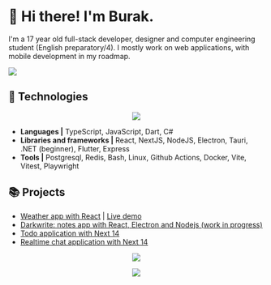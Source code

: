 # 🌠 Hi there! I'm Burak.

I'm a 17 year old full-stack developer, designer and computer engineering student (English preparatory/4). I mostly work on web applications, with mobile development in my roadmap.

<a href="https://twitter.com/codingwithburak">
        <img src="https://skillicons.dev/icons?i=twitter&theme=dark" />
</a>

## 🔧 Technologies

<p align="center">
  <a href="https://skillicons.dev">
    <img src="https://skillicons.dev/icons?i=ts,js,cs,react,postgres,electron,express,nextjs,nodejs,tailwind,flutter,docker,linux,dotnet,bash,vite&theme=dark&perline=8" />
  </a>
</p>

-   **Languages |** TypeScript, JavaScript, Dart, C#
-   **Libraries and frameworks |** React, NextJS, NodeJS, Electron, Tauri, .NET (beginner), Flutter, Express
-   **Tools |** Postgresql, Redis, Bash, Linux, Github Actions, Docker, Vite, Vitest, Playwright

## 📚 Projects

-   [Weather app with React](https://github.com/astudentinearth/weather-app) | [Live demo](https://astudentinearth.github.io/weather-app)
-   [Darkwrite: notes app with React, Electron and Nodejs (work in progress)](https://github.com/astudentinearth/darkwrite)
-   [Todo application with Next 14](https://github.com/todo-server)
-   [Realtime chat application with Next 14](https://github.com/astudentinearth/next14-chat-app)

<p align="center">
    <img src="https://github-readme-stats.vercel.app/api?username=astudentinearth&show_icons=true&theme=tokyonight"/>

</p>

<p align="center">
    <img src="https://github-readme-stats.vercel.app/api/top-langs/?username=astudentinearth&layout=compact&theme=tokyonight"/>
</p>
